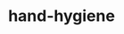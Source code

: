 --- 
layout: branching-narrative
permalink: "/modules/introduction/hand-hygiene/"
title: hand-hygiene
more-on-topic: true

#FIRST LEVEL
questions: 
  - question: Ms. Patel offered me a towel to dry my hands after washing in her home. I thank her and…
    link: 1
    background: hand-hygiene/q1.jpg
    answers:
      - answer:
        text: Dry my hands with the towel offered. It is important to build trust and not offend her.
        link: 1a
   
      - answer:
        text: Walk away with wet hands. I don’t mind offending her.
        link: 1b

#SECOND LEVEL

  - question: My next steps are to…
    link: 1a
    background: hand-hygiene/q2.jpg
    answers:
      - answer:
        text: Take the first opportunity while still in Ms. Patel’s home to sanitize my hands with my pre-packed sanitizer and paper towels.
        feedback: While it is important to build trust with clients it is critical to maintain best practice in hygiene. Avoid client’s towels as these are considered a potential source of contamination.  In the client’s home, always use your pre-packed VCH approved  supply of soap and hand sanitizer with paper towels.
        link: 2a
        background: hand-hygiene/2a.jpg
   
      - answer:
        text: I wait until I finish the visit and in my car for a thorough post-visit hand sanitation.
        feedback: "Waiting to sanitize your hands means a higher risk of infection: Anything touched from the time of contamination is also considered contaminated.  In the client’s home, always use your pre-packed VCH approved  supply of soap and hand sanitizer with paper towels."
        link: 2b
        background: hand-hygiene/2b.jpg


  - question: My next steps are to…
    link: 1b
    background: hand-hygiene/q3.jpg
    answers:
      - answer:
        text: Continue the visit as planned knowing that I have avoided potential infection.
        feedback: Infection control is critical for the community nurse and it is wise to avoid the client’s towel. However while doing so try to build trust with your client in other ways.  In the client’s home, always use your pre-packed VCH approved  supply of soap and hand sanitizer with paper towels. 
        link: 3a
        background: hand-hygiene/3a.jpg
   
      - answer:
        text: Kindly explain that I brought my own hand hygiene supplies.
        feedback: Congratulations, this is the best alternative.  You are right to gently reject your client’s offer and follow best practice for hand hygiene.  Have your VCH approved supply of soap and hand sanitizer with paper towels packed and ready to use in the clients’ home.
        link: 3b
        background: hand-hygiene/3b.jpg

---